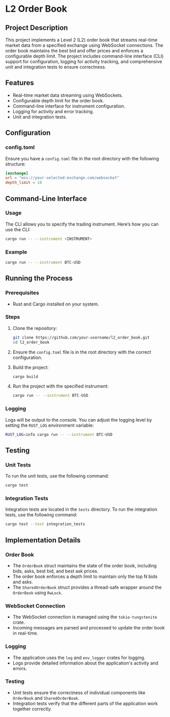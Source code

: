 # L2 Order Book

## Project Description

This project implements a Level 2 (L2) order book that streams real-time market data from a specified exchange using WebSocket connections. The order book maintains the best bid and offer prices and enforces a configurable depth limit. The project includes command-line interface (CLI) support for configuration, logging for activity tracking, and comprehensive unit and integration tests to ensure correctness.

## Features

- Real-time market data streaming using WebSockets.
- Configurable depth limit for the order book.
- Command-line interface for instrument configuration.
- Logging for activity and error tracking.
- Unit and integration tests.

## Configuration

### config.toml

Ensure you have a `config.toml` file in the root directory with the following structure:

```toml
[exchange]
url = "wss://your-selected-exchange.com/websocket"
depth_limit = 10
```

## Command-Line Interface

### Usage

The CLI allows you to specify the trading instrument. Here’s how you can use the CLI:

```sh
cargo run -- --instrument <INSTRUMENT>
```

### Example

```sh
cargo run -- --instrument BTC-USD
```

## Running the Process

### Prerequisites

- Rust and Cargo installed on your system.

### Steps

1. Clone the repository:
   ```sh
   git clone https://github.com/your-username/l2_order_book.git
   cd l2_order_book
   ```

2. Ensure the `config.toml` file is in the root directory with the correct configuration.

3. Build the project:
   ```sh
   cargo build
   ```

4. Run the project with the specified instrument:
   ```sh
   cargo run -- --instrument BTC-USD
   ```

### Logging

Logs will be output to the console. You can adjust the logging level by setting the `RUST_LOG` environment variable:

```sh
RUST_LOG=info cargo run -- --instrument BTC-USD
```

## Testing

### Unit Tests

To run the unit tests, use the following command:

```sh
cargo test
```

### Integration Tests

Integration tests are located in the `tests` directory. To run the integration tests, use the following command:

```sh
cargo test --test integration_tests
```

## Implementation Details

### Order Book

- The `OrderBook` struct maintains the state of the order book, including bids, asks, best bid, and best ask prices.
- The order book enforces a depth limit to maintain only the top N bids and asks.
- The `SharedOrderBook` struct provides a thread-safe wrapper around the `OrderBook` using `RwLock`.

### WebSocket Connection

- The WebSocket connection is managed using the `tokio-tungstenite` crate.
- Incoming messages are parsed and processed to update the order book in real-time.

### Logging

- The application uses the `log` and `env_logger` crates for logging.
- Logs provide detailed information about the application's activity and errors.

### Testing

- Unit tests ensure the correctness of individual components like `OrderBook` and `SharedOrderBook`.
- Integration tests verify that the different parts of the application work together correctly.